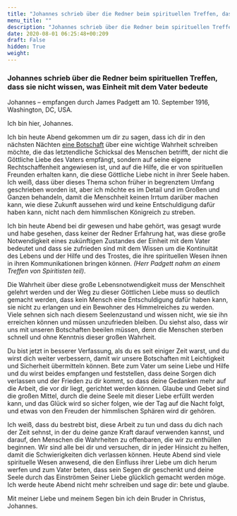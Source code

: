 ```yaml
---
title: "Johannes schrieb über die Redner beim spirituellen Treffen, dass sie nicht wissen, was Einheit mit dem Vater bedeute"
menu_title: ""
description: "Johannes schrieb über die Redner beim spirituellen Treffen, dass sie nicht wissen, was Einheit mit dem Vater bedeute"
date: 2020-08-01 06:25:48+00:209
draft: False
hidden: True
weight:
---
```

### Johannes schrieb über die Redner beim spirituellen Treffen, dass sie nicht wissen, was Einheit mit dem Vater bedeute

Johannes – empfangen durch James Padgett am 10. September 1916, Washington, DC, USA.

Ich bin hier, Johannes.

Ich bin heute Abend gekommen um dir zu sagen, dass ich dir in den nächsten Nächten [eine Botschaft](/padgett-botschaften/padgett-botschaften-in-reihenfolge-des-datums/padgett-botschaften-1916/was-ist-das-schicksal-des-sterblichen-der-die-neue-geburt-nicht-erlebt-hat-jep-johannes-23-september-1916/) über eine wichtige Wahrheit schreiben möchte, die das letztendliche Schicksal des Menschen betrifft, der nicht die Göttliche Liebe des Vaters empfängt, sondern auf seine eigene Rechtschaffenheit angewiesen ist, und auf die Hilfe, die er von spirituellen Freunden erhalten kann, die diese Göttliche Liebe nicht in ihrer Seele haben. Ich weiß, dass über dieses Thema schon früher in begrenztem Umfang geschrieben worden ist, aber ich möchte es im Detail und im Großen und Ganzen behandeln, damit die Menschheit keinen Irrtum darüber machen kann, wie diese Zukunft aussehen wird und keine Entschuldigung dafür haben kann, nicht nach dem himmlischen Königreich zu streben.

Ich bin heute Abend bei dir gewesen und habe gehört, was gesagt wurde und habe gesehen, dass keiner der Redner Erfahrung hat, was diese große Notwendigkeit eines zukünftigen Zustandes der Einheit mit dem Vater bedeutet und dass sie zufrieden sind mit dem Wissen um die Kontinuität des Lebens und der Hilfe und des Trostes, die ihre spirituellen Wesen ihnen in ihren Kommunikationen bringen können. *(Herr Padgett nahm an einem Treffen von Spiritisten teil)*.

Die Wahrheit über diese große Lebensnotwendigkeit muss der Menschheit gelehrt werden und der Weg zu dieser Göttlichen Liebe muss so deutlich gemacht werden, dass kein Mensch eine Entschuldigung dafür haben kann, sie nicht zu erlangen und ein Bewohner des Himmelreiches zu werden. Viele sehnen sich nach diesem Seelenzustand und wissen nicht, wie sie ihn erreichen können und müssen unzufrieden bleiben. Du siehst also, dass wir uns mit unseren Botschaften beeilen müssen, denn die Menschen sterben schnell und ohne Kenntnis dieser großen Wahrheit.

Du bist jetzt in besserer Verfassung, als du es seit einiger Zeit warst, und du wirst dich weiter verbessern, damit wir unsere Botschaften mit Leichtigkeit und Sicherheit übermitteln können. Bete zum Vater um seine Liebe und Hilfe und du wirst beides empfangen und feststellen, dass deine Sorgen dich verlassen und der Frieden zu dir kommt, so dass deine Gedanken mehr auf die Arbeit, die vor dir liegt, gerichtet werden können. Glaube und Gebet sind die großen Mittel, durch die deine Seele mit dieser Liebe erfüllt werden kann, und das Glück wird so sicher folgen, wie der Tag auf die Nacht folgt, und etwas von den Freuden der himmlischen Sphären wird dir gehören.

Ich weiß, dass du bestrebt bist, diese Arbeit zu tun und dass du dich nach der Zeit sehnst, in der du deine ganze Kraft darauf verwenden kannst, und darauf, den Menschen die Wahrheiten zu offenbaren, die wir zu enthüllen beginnen. Wir sind alle bei dir und versuchen, dir in jeder Hinsicht zu helfen, damit die Schwierigkeiten dich verlassen können. Heute Abend sind viele spirituelle Wesen anwesend, die den Einfluss ihrer Liebe um dich herum werfen und zum Vater beten, dass sein Segen dir geschenkt und deine Seele durch das Einströmen Seiner Liebe glücklich gemacht werden möge. Ich werde heute Abend nicht mehr schreiben und sage dir: bete und glaube.

Mit meiner Liebe und meinem Segen bin ich dein Bruder in Christus, Johannes.        
